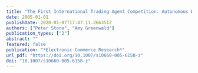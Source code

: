 ```yaml
---
title: "The First International Trading Agent Competition: Autonomous Bidding Agents"
date: 2005-01-01
publishDate: 2020-01-07T17:47:11.266351Z
authors: ["Peter Stone", "Amy Greenwald"]
publication_types: ["2"]
abstract: ""
featured: false
publication: "*Electronic Commerce Research*"
url_pdf: "https://doi.org/10.1007/s10660-005-6158-z"
doi: "10.1007/s10660-005-6158-z"
---
```


